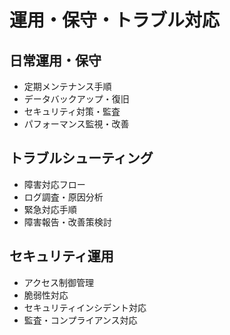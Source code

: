 # 運用・保守・トラブル対応

## 日常運用・保守
- 定期メンテナンス手順
- データバックアップ・復旧
- セキュリティ対策・監査
- パフォーマンス監視・改善

## トラブルシューティング
- 障害対応フロー
- ログ調査・原因分析
- 緊急対応手順
- 障害報告・改善策検討

## セキュリティ運用
- アクセス制御管理
- 脆弱性対応
- セキュリティインシデント対応
- 監査・コンプライアンス対応 

